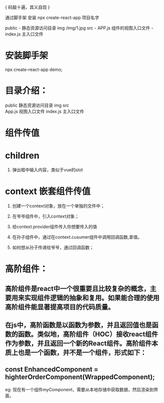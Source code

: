 { 码敲十遍，其义自现 }

通过脚手架 安装
npx create-react-app 项目名字

public - 静态资源访问目录 img   /img/1.jpg
src - APP.js 组件的视图入口文件
    - index.js  主入口文件


# 安装脚手架
npx create-react-app demo;

# 目录介绍：
 public 静态资源访问目录  img
 src  
   App.js 视图入口文件
   index.js 主入口文件

# 组件传值

# children
  1. 弹出框中输入内容，类似于vue的slot
 

# context 嵌套组件传值
 1. 创建一个context对象，放在一个单独的文件中；
 2. 在爷爷组件中，引入context对象；
 3. 给context.provider组件传入你想要传入的值
 4. 在孙子组件中，通过在context.cusumer组件中调用回调函数,拿值。

 5. 如何想从孙子传递给爷爷，通过回调函数； 


# 高阶组件：

 ## 高阶组件是react中一个很重要且比较复杂的概念，主要用来实现组件逻辑的抽象和复用。如果能合理的使用高阶组件能显著提高项目的代码质量。

 ## 在js中，高阶函数是以函数为参数，并且返回值也是函数的函数。类似地，高阶组件（HOC）接收react组件作为参数，并且返回一个新的React组件。高阶组件本质上也是一个函数，并不是一个组件，形式如下：
 ## const EnhancedComponent = highterOrderComponent(WrappedComponent);


 eg: 现在有一个组件myComponent，需要从本地存储中获取数据，然后渲染到界面， 



